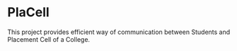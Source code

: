 # PlaCell
This project provides efficient way of communication between Students and Placement Cell of a College.
